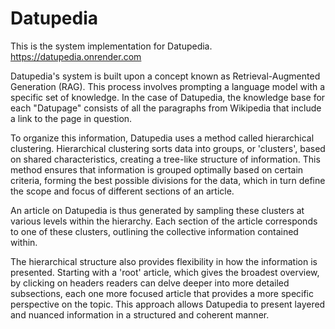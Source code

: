 # Datupedia
This is the system implementation for Datupedia. 
https://datupedia.onrender.com

Datupedia's system is built upon a concept known as Retrieval-Augmented Generation (RAG). This process involves prompting a language model with a specific set of knowledge. In the case of Datupedia, the knowledge base for each "Datupage" consists of all the paragraphs from Wikipedia that include a link to the page in question.

To organize this information, Datupedia uses a method called hierarchical clustering. Hierarchical clustering sorts data into groups, or 'clusters', based on shared characteristics, creating a tree-like structure of information. This method ensures that information is grouped optimally based on certain criteria, forming the best possible divisions for the data, which in turn define the scope and focus of different sections of an article.

An article on Datupedia is thus generated by sampling these clusters at various levels within the hierarchy. Each section of the article corresponds to one of these clusters, outlining the collective information contained within.

The hierarchical structure also provides flexibility in how the information is presented. Starting with a 'root' article, which gives the broadest overview, by clicking on headers readers can delve deeper into more detailed subsections, each one more focused article that provides a more specific perspective on the topic. This approach allows Datupedia to present layered and nuanced information in a structured and coherent manner.
